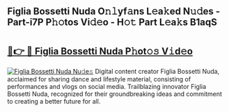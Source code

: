 ## Figlia Bossetti Nuda O𝚗𝚕yf𝚊ns L𝚎a𝚔ed N𝚞𝚍es - Part-i7P P𝚑𝚘tos Vi𝚍𝚎o - H𝚘𝚝 Part L𝚎a𝚔s B1aqS

# <h2><a href="http://kf13ct.oniu.top/?m=Figlia+Bossetti+Nuda">🔗👉 🔴 Figlia Bossetti Nuda P𝚑ot𝚘𝚜 V𝚒d𝚎o</a></h2>

[![Figlia Bossetti Nuda Nu𝚍e𝚜](https://i.imgur.com/0qMVB7G.gif)](http://kf13ct.oniu.top/?m=Figlia+Bossetti+Nuda)
Digital content creator Figlia Bossetti Nuda, acclaimed for sharing dance and lifestyle material, consisting of performances and vlogs on social media. Trailblazing innovator Figlia Bossetti Nuda, recognized for their groundbreaking ideas and commitment to creating a better future for all.  
